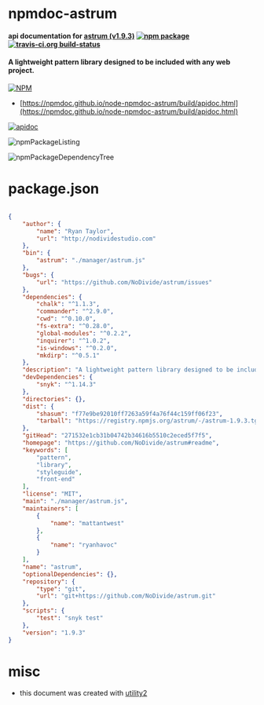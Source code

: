 # npmdoc-astrum

#### api documentation for  [astrum (v1.9.3)](https://github.com/NoDivide/astrum#readme)  [![npm package](https://img.shields.io/npm/v/npmdoc-astrum.svg?style=flat-square)](https://www.npmjs.org/package/npmdoc-astrum) [![travis-ci.org build-status](https://api.travis-ci.org/npmdoc/node-npmdoc-astrum.svg)](https://travis-ci.org/npmdoc/node-npmdoc-astrum)

#### A lightweight pattern library designed to be included with any web project.

[![NPM](https://nodei.co/npm/astrum.png?downloads=true&downloadRank=true&stars=true)](https://www.npmjs.com/package/astrum)

- [https://npmdoc.github.io/node-npmdoc-astrum/build/apidoc.html](https://npmdoc.github.io/node-npmdoc-astrum/build/apidoc.html)

[![apidoc](https://npmdoc.github.io/node-npmdoc-astrum/build/screenCapture.buildCi.browser.%252Ftmp%252Fbuild%252Fapidoc.html.png)](https://npmdoc.github.io/node-npmdoc-astrum/build/apidoc.html)

![npmPackageListing](https://npmdoc.github.io/node-npmdoc-astrum/build/screenCapture.npmPackageListing.svg)

![npmPackageDependencyTree](https://npmdoc.github.io/node-npmdoc-astrum/build/screenCapture.npmPackageDependencyTree.svg)



# package.json

```json

{
    "author": {
        "name": "Ryan Taylor",
        "url": "http://nodividestudio.com"
    },
    "bin": {
        "astrum": "./manager/astrum.js"
    },
    "bugs": {
        "url": "https://github.com/NoDivide/astrum/issues"
    },
    "dependencies": {
        "chalk": "^1.1.3",
        "commander": "^2.9.0",
        "cwd": "^0.10.0",
        "fs-extra": "^0.28.0",
        "global-modules": "^0.2.2",
        "inquirer": "^1.0.2",
        "is-windows": "^0.2.0",
        "mkdirp": "^0.5.1"
    },
    "description": "A lightweight pattern library designed to be included with any web project.",
    "devDependencies": {
        "snyk": "^1.14.3"
    },
    "directories": {},
    "dist": {
        "shasum": "f77e9be92010ff7263a59f4a76f44c159ff06f23",
        "tarball": "https://registry.npmjs.org/astrum/-/astrum-1.9.3.tgz"
    },
    "gitHead": "271532e1cb31b04742b34616b5510c2eced5f7f5",
    "homepage": "https://github.com/NoDivide/astrum#readme",
    "keywords": [
        "pattern",
        "library",
        "styleguide",
        "front-end"
    ],
    "license": "MIT",
    "main": "./manager/astrum.js",
    "maintainers": [
        {
            "name": "mattantwest"
        },
        {
            "name": "ryanhavoc"
        }
    ],
    "name": "astrum",
    "optionalDependencies": {},
    "repository": {
        "type": "git",
        "url": "git+https://github.com/NoDivide/astrum.git"
    },
    "scripts": {
        "test": "snyk test"
    },
    "version": "1.9.3"
}
```



# misc
- this document was created with [utility2](https://github.com/kaizhu256/node-utility2)

